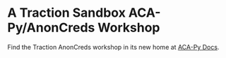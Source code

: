 # A Traction Sandbox ACA-Py/AnonCreds Workshop

Find the Traction AnonCreds workshop in its new home at [ACA-Py Docs](https://aca-py.org/latest/demo/ACA-Py-Workshop/).
